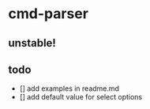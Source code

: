 # cmd-parser

## unstable!

## todo

-   [] add examples in readme.md
-   [] add default value for select options

